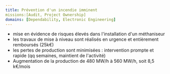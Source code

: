 ```yaml
---
title: Prévention d'un incendie imminent
missions:[Audit, Project Ownership]
domains: [Dependability, Electronic Engineering]
---
```

- mise en évidence de risques élevés dans l'installation d'un méthaniseur
- les travaux de mise à niveau sont réalisés en urgence et entièrement remboursés (25k€)
- les pertes de production sont minimisées : intervention prompte et rapide (qq semaines, maintient de l'activité)
- Augmentation de la production de 480 MW/h à 560 MW/h, soit 8,5 k€/mois
